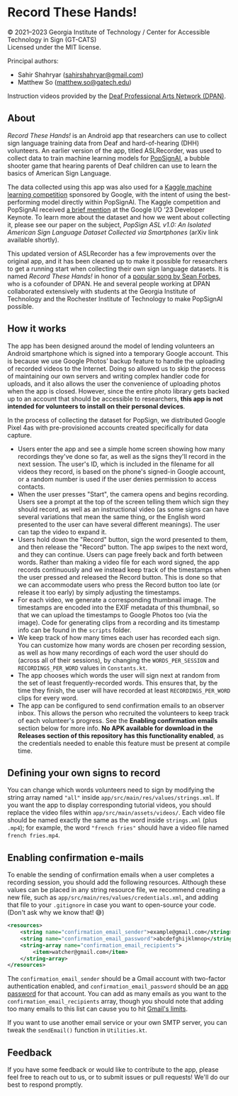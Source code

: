 # Record These Hands!
© 2021&ndash;2023 Georgia Institute of Technology / 
Center for Accessible Technology in Sign (GT-CATS)<br>
Licensed under the MIT license.

Principal authors:

* Sahir Shahryar (sahirshahryar@gmail.com)
* Matthew So (matthew.so@gatech.edu)

Instruction videos provided by the [Deaf Professional Arts Network (DPAN)](https://dpan.tv).

## About
*Record These Hands!* is an Android app that researchers can use to
collect sign language training data from Deaf and hard-of-hearing (DHH)
volunteers. An earlier version of the app, titled ASLRecorder, was used to
collect data to train machine learning models for 
[PopSignAI](https://www.popsign.org/), a bubble shooter game that hearing 
parents of Deaf children can use to learn the basics of American Sign
Language.

The data collected using this app was also used for a 
[Kaggle machine learning competition](https://www.kaggle.com/competitions/asl-signs)
sponsored by Google, with the intent of using the best-performing model directly
within PopSignAI. The Kaggle competition and PopSignAI received 
[a brief mention](https://www.youtube.com/watch?v=r8T0SnwHRNI&t=3965s) at
the Google I/O &rsquo;23 Developer Keynote. To learn more about the dataset 
and how we went about collecting it, please see our paper on the subject,
*PopSign ASL v1.0: An Isolated American Sign Language Dataset Collected 
via Smartphones* (arXiv link available shortly).

This updated version of ASLRecorder has a few improvements over the original
app, and it has been cleaned up to make it possible for researchers to get a 
running start when collecting their own sign language datasets.  It is named
*Record These Hands!* in honor of a 
[popular song by Sean Forbes](https://www.youtube.com/watch?v=7lQx1f5lEFo), who
is a cofounder of DPAN. He and several people working at DPAN collaborated
extensively with students at the Georgia Institute of Technology and the
Rochester Institute of Technology to make PopSignAI possible.

## How it works
The app has been designed around the model of lending volunteers an Android
smartphone which is signed into a temporary Google account. This is because we
use Google Photos&rsquo; backup feature to handle the uploading of recorded videos
to the Internet. Doing so allowed us to skip the process of maintaining our own
servers and writing complex handler code for uploads, and it also allows the user
the convenience of uploading photos when the app is closed. However, since the
entire photo library gets backed up to an account that should be accessible to 
researchers, **this app is not intended for volunteers to install on their 
personal devices**. 

In the process of  collecting the dataset for PopSign, we distributed 
Google Pixel 4as with pre-provisioned accounts created specifically for data
capture.

* Users enter the app and see a simple home screen showing how many recordings
they've done so far, as well as the signs they'll record in the next session.
The user's ID, which is included in the filename for all videos they record,
is based on the phone's signed-in Google account, or a random number is used if
the user denies permission to access contacts.
* When the user presses "Start", the camera opens and begins recording. Users
see a prompt at the top of the screen telling them which sign they should
record, as well as an instructional video (as some signs can have several 
variations that mean the same thing, or the English word presented to the 
user can have several different meanings). The user can tap the video to
expand it.
* Users hold down the "Record" button, sign the word presented to them, and
then release the "Record" button. The app swipes to the next word, and they
can continue. Users can page freely back and forth between words. Rather
than making a video file for each word signed, the app records continuously
and we instead keep track of the timestamps when the user pressed and released
the Record button. This is done so that we can accommodate users who press the 
Record button too late (or release it too early) by simply adjusting the 
timestamps. 
* For each video, we generate a corresponding thumbnail image. The timestamps
are encoded into the EXIF metadata of this thumbnail, so that we can upload
the timestamps to Google Photos too (via the image). Code for generating 
clips from a recording and its timestamp info can be found in the `scripts` 
folder.
* We keep track of how many times each user has recorded each sign. You can
customize how many words are chosen per recording session, as well as how
many recordings of each word the user should do (across all of their sessions),
by changing the `WORDS_PER_SESSION` and `RECORDINGS_PER_WORD` values in
`Constants.kt`. 
* The app chooses which words the user will sign next at random from the set
of least frequently-recorded words. This ensures that, by the time they finish,
the user will have recorded at least `RECORDINGS_PER_WORD` clips for every
word.
* The app can be configured to send confirmation emails to an observer inbox.
This allows the person who recruited the volunteers to keep track of each
volunteer's progress. See the **Enabling confirmation emails** section below
for more info. **No APK available for download in the Releases section of
this repository has this functionality enabled**, as the credentials needed 
to enable this feature must be present at compile time.

## Defining your own signs to record
You can change which words volunteers need to sign by modifying the string array
named `"all"` inside `app/src/main/res/values/strings.xml`. If you want the
app to display corresponding tutorial videos, you should replace the video files
within `app/src/main/assets/videos/`. Each video file should be named exactly
the same as the word inside `strings.xml` (plus `.mp4`); for example, 
the word `"french fries"` should have a video file named `french fries.mp4`.

## Enabling confirmation e-mails
To enable the sending of confirmation emails when a user completes a recording
session, you should add the following resources. Although these values can be
placed in any string resource file, we recommend creating a new file, such as
`app/src/main/res/values/credentials.xml`, and adding that file to your 
`.gitignore` in case you want to open-source your code. (Don't ask why we 
know that! 😅)

```xml
<resources>
    <string name="confirmation_email_sender">example@gmail.com</string>
    <string name="confirmation_email_password">abcdefghijklmnop</string>
    <string-array name="confirmation_email_recipients">
        <item>watcher@gmail.com</item>
    </string-array>
</resources>
```

The `confirmation_email_sender` should be a Gmail account with two-factor
authentication enabled, and `confirmation_email_password` should be an 
[app password](https://support.google.com/accounts/answer/185833?hl=en)
for that account. You can add as many emails as you want to the 
`confirmation_email_recipients` array, though you should note that
adding too many emails to this list can cause you to hit
[Gmail's limits](https://support.google.com/mail/answer/22839?hl=en).

If you want to use another email service or your own SMTP server, you can
tweak the `sendEmail()` function in `Utilities.kt`.

## Feedback
If you have some feedback or would like to contribute to the app, please feel free to reach out to us, or to submit issues or pull requests! We'll do our best to respond promptly.